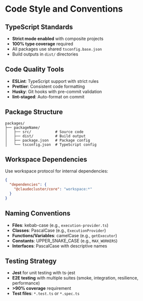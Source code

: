 # Code Style and Conventions

## TypeScript Standards
- **Strict mode enabled** with composite projects
- **100% type coverage** required
- All packages use shared `tsconfig.base.json`
- Build outputs in `dist/` directories

## Code Quality Tools
- **ESLint**: TypeScript support with strict rules
- **Prettier**: Consistent code formatting
- **Husky**: Git hooks with pre-commit validation
- **lint-staged**: Auto-format on commit

## Package Structure
```
packages/
├── packageName/
│   ├── src/           # Source code
│   ├── dist/          # Build output
│   ├── package.json   # Package config
│   └── tsconfig.json  # TypeScript config
```

## Workspace Dependencies
Use workspace protocol for internal dependencies:
```json
{
  "dependencies": {
    "@claudecluster/core": "workspace:*"
  }
}
```

## Naming Conventions
- **Files**: kebab-case (e.g., `execution-provider.ts`)
- **Classes**: PascalCase (e.g., `ExecutionProvider`)
- **Functions/Variables**: camelCase (e.g., `getExecutor`)
- **Constants**: UPPER_SNAKE_CASE (e.g., `MAX_WORKERS`)
- **Interfaces**: PascalCase with descriptive names

## Testing Strategy
- **Jest** for unit testing with ts-jest
- **E2E testing** with multiple suites (smoke, integration, resilience, performance)
- **>90% coverage** requirement
- **Test files**: `*.test.ts` or `*.spec.ts`
